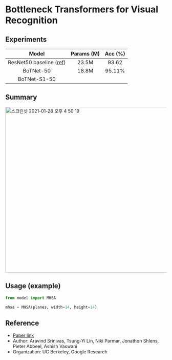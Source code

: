 # Bottleneck Transformers for Visual Recognition

## Experiments

| Model | Params (M) | Acc (%) |
|:-:|:-:|:-:|
| ResNet50 baseline ([ref](https://github.com/kuangliu/pytorch-cifar)) | 23.5M | 93.62 |
| BoTNet-50 | 18.8M | 95.11% |
| BoTNet-S1-50 | | |

## Summary
<img width="516" alt="스크린샷 2021-01-28 오후 4 50 19" src="https://user-images.githubusercontent.com/22078438/106106482-f04da900-6188-11eb-8f15-820811c2f908.png">

## Usage (example)
```python
from model import MHSA

mhsa = MHSA(planes, width=14, height=14)
```


## Reference
 - [Paper link](https://arxiv.org/abs/2101.11605)
 - Author: Aravind Srinivas, Tsung-Yi Lin, Niki Parmar, Jonathon Shlens, Pieter Abbeel, Ashish Vaswani
 - Organization: UC Berkeley, Google Research
